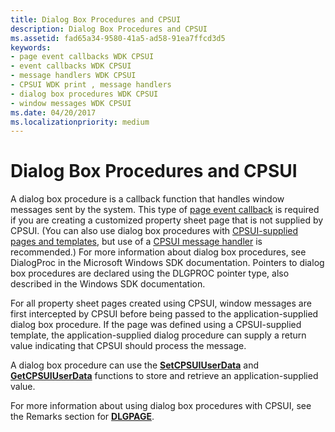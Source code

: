 ```yaml
---
title: Dialog Box Procedures and CPSUI
description: Dialog Box Procedures and CPSUI
ms.assetid: fad65a34-9580-41a5-ad58-91ea7ffcd3d5
keywords:
- page event callbacks WDK CPSUI
- event callbacks WDK CPSUI
- message handlers WDK CPSUI
- CPSUI WDK print , message handlers
- dialog box procedures WDK CPSUI
- window messages WDK CPSUI
ms.date: 04/20/2017
ms.localizationpriority: medium
---
```


# Dialog Box Procedures and CPSUI





A dialog box procedure is a callback function that handles window messages sent by the system. This type of [page event callback](page-event-callbacks.md) is required if you are creating a customized property sheet page that is not supplied by CPSUI. (You can also use dialog box procedures with [CPSUI-supplied pages and templates](cpsui-supplied-pages-and-templates.md), but use of a [CPSUI message handler](cpsui-message-handler.md) is recommended.) For more information about dialog box procedures, see DialogProc in the Microsoft Windows SDK documentation. Pointers to dialog box procedures are declared using the DLGPROC pointer type, also described in the Windows SDK documentation.

For all property sheet pages created using CPSUI, window messages are first intercepted by CPSUI before being passed to the application-supplied dialog box procedure. If the page was defined using a CPSUI-supplied template, the application-supplied dialog procedure can supply a return value indicating that CPSUI should process the message.

A dialog box procedure can use the [**SetCPSUIUserData**](https://docs.microsoft.com/windows-hardware/drivers/ddi/content/compstui/nf-compstui-setcpsuiuserdata) and [**GetCPSUIUserData**](https://docs.microsoft.com/windows-hardware/drivers/ddi/content/compstui/nf-compstui-getcpsuiuserdata) functions to store and retrieve an application-supplied value.

For more information about using dialog box procedures with CPSUI, see the Remarks section for [**DLGPAGE**](https://docs.microsoft.com/windows-hardware/drivers/ddi/content/compstui/ns-compstui-_dlgpage).

 

 




